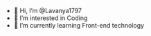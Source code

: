 - 👋 Hi, I’m @Lavanya1797
- 👀 I’m interested in Coding
- 🌱 I’m currently learning Front-end technology

<!---
Lavanya1797/Lavanya1797 is a ✨ special ✨ repository because its `README.md` (this file) appears on your GitHub profile.
You can click the Preview link to take a look at your changes.
--->
